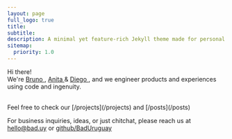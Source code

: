 ```yaml
---
layout: page
full_logo: true
title: 
subtitle: 
description: A minimal yet feature-rich Jekyll theme made for personal websites and blogs.
sitemap:
  priority: 1.0
---
```

<p class="describe-text">Hi there!<br>We're <a href="https://github.com/bcattaneo" target="_blank">Bruno <i class="fab fa-github"></i></a>, <a href="https://www.linkedin.com/in/anabergallo1993" target="_blank">Anita <i class="fab fa-linkedin"></i></a> & <a href="https://www.linkedin.com/in/diegolagreca" target="_blank">Diego <i class="fab fa-linkedin"></i></a>, and we engineer products and experiences using code and ingenuity.</p>
<br>
Feel free to check our [/projects](/projects) and [/posts](/posts)

For business inquiries, ideas, or just chitchat, please reach us at [hello@bad.uy](hello@bad.uy) or [github/BadUruguay](https://github.com/BadUruguay)

<br>
<br>
<br>
<br>
<br>
<br>
<br>
